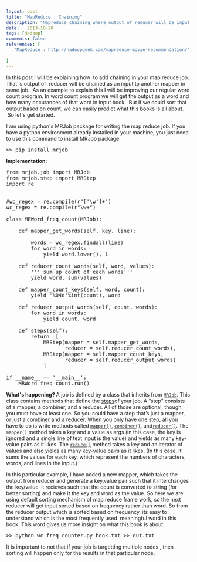 ```yaml
---
layout: post
title: "MapReduce : Chaining"
description: "Mapreduce chaining where output of reducer will be input of another mapper."
date:   2013-10-20
tags: [Hadoop]
comments: false
references: [
   "MapReduce : http://hadoopgeek.com/mapreduce-movie-recommendation/",
   
]
---  
```


In this post I will be explaining how  to add chaining in your map reduce job. That is output of  reducer will be chained as an input to another mapper in same job.  As an example to explain this I will be improving our regular word count program. In word count program we will get the output as a word and how many occurances of that word in input book.  But if we could sort that output based on count, we can easily predict what this books is all about.  So let's get started.<!--more-->

I am using python's MRJob package for writing the map reduce job. If you have a python environment already installed in your machine, you just need to use this command to install MRJob package.
<pre class="lang:default decode:true ">&gt;&gt; pip install mrjob</pre>
<strong>Implementation:
</strong>
<pre class="lang:python decode:true">from mrjob.job import MRJob
from mrjob.step import MRStep
import re


#wc_regex = re.compile(r"['\w']+")
wc_regex = re.compile(r"\w+")

class MRWord_freq_count(MRJob):

    def mapper_get_words(self, key, line):

        words = wc_regex.findall(line)
        for word in words:
            yield word.lower(), 1

    def reducer_count_words(self, word, values):
        ''' sum up count of each words'''
        yield word, sum(values)

    def mapper_count_keys(self, word, count):
        yield '%04d'%int(count), word

    def reducer_output_words(self, count, words):
        for word in words:
            yield count, word 

    def steps(self):
        return  [
            MRStep(mapper = self.mapper_get_words, 
                   reducer = self.reducer_count_words),
            MRStep(mapper = self.mapper_count_keys, 
                   reducer = self.reducer_output_words)
            ]

if __name__ == '__main__':
    MRWord_freq_count.run()</pre>
<strong>What's happening?
</strong>A job is defined by a class that inherits from <a class="reference internal" title="mrjob.job.MRJob" href="http://mrjob.readthedocs.org/en/latest/job.html#mrjob.job.MRJob"><code class="xref py py-class docutils literal"><span class="pre">MRJob</span></code></a>. This class contains methods that define the <a class="reference internal" href="http://mrjob.readthedocs.org/en/latest/glossary.html#term-step"><span class="xref std std-term">steps</span></a>of your job.
A “step” consists of a mapper, a combiner, and a reducer. All of those are optional, though you must have at least one. So you could have a step that’s just a mapper, or just a combiner and a reducer.
When you only have one step, all you have to do is write methods called <a class="reference internal" title="mrjob.job.MRJob.mapper" href="http://mrjob.readthedocs.org/en/latest/job.html#mrjob.job.MRJob.mapper"><code class="xref py py-meth docutils literal"><span class="pre">mapper()</span></code></a>, <a class="reference internal" title="mrjob.job.MRJob.combiner" href="http://mrjob.readthedocs.org/en/latest/job.html#mrjob.job.MRJob.combiner"><code class="xref py py-meth docutils literal"><span class="pre">combiner()</span></code></a>, and<a class="reference internal" title="mrjob.job.MRJob.reducer" href="http://mrjob.readthedocs.org/en/latest/job.html#mrjob.job.MRJob.reducer"><code class="xref py py-meth docutils literal"><span class="pre">reducer()</span></code></a>.
The <code class="xref py py-func docutils literal"><span class="pre">mapper()</span></code> method takes a key and a value as args (in this case, the key is ignored and a single line of text input is the value) and yields as many key-value pairs as it likes. The <a class="reference external" title="(in Python v2.7)" href="http://docs.python.org/2/library/functions.html#reduce"><code class="xref py py-func docutils literal"><span class="pre">reduce()</span></code></a> method takes a key and an iterator of values and also yields as many key-value pairs as it likes. (In this case, it sums the values for each key, which represent the numbers of characters, words, and lines in the input.)

In this particular example, I have added a new mapper, which takes the output from reducer and generate a key,value pair such that it interchanges the key/value  it recieves such that the count is converted to string (for better sorting) and make it the key and word as the value.
So here we are using default sorting mechanism of map reduce frame work, so the next reducer will get input sorted based on frequency rather than word. So from the reducer output which is sorted based on frequency, its easy to understand which is the most frequently used  meaningful word in this book. This word gives us more insight on what this book is about.
<pre class="lang:default decode:true">&gt;&gt; python wc_freq_counter.py book.txt &gt;&gt; out.txt</pre>
It is important to not that if your job is targetting multiple nodes , then sorting will happen only for the results in that particular node.